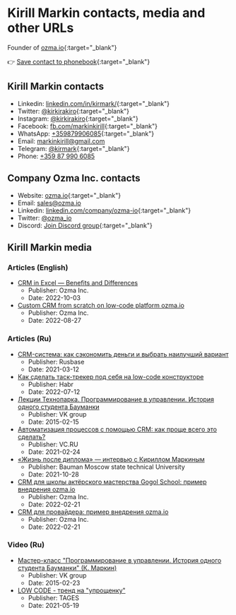 # Kirill Markin contacts, media and other URLs

Founder of [ozma.io](https://ozma.io){:target="_blank"}

👉 [Save contact to phonebook](/data/kirill-markin.vcf){:target="_blank"}

## Kirill Markin contacts

* Linkedin: [linkedin.com/in/kirmark/](https://www.linkedin.com/in/kirmark/){:target="_blank"}
* Twitter: [@kirkirakiro](https://twitter.com/kirkirakiro){:target="_blank"}
* Instagram: [@kirkirakiro](https://www.instagram.com/kirkirakiro/){:target="_blank"}
* Facebook: [fb.com/markinkirill](https://www.facebook.com/markinkirill){:target="_blank"}
* WhatsApp: [+359879906085](https://api.whatsapp.com/send?phone=359879906085){:target="_blank"}
* Email: [markinkirill@gmail.com](mailto:markinkirill@gmail.com)
* Telegram: [@kirmark](https://t.me/kirmark){:target="_blank"}
* Phone: [+359 87 990 6085](tel:+359879906085)

## Company Ozma Inc. contacts

* Website: [ozma.io](https://ozma.io){:target="_blank"}
* Email: [sales@ozma.io](mailto:sales@ozma.io)
* Linkedin: [linkedin.com/company/ozma-io](https://linkedin.com/company/ozma-io){:target="_blank"}
* Twitter: [@ozma_io](https://twitter.com/ozma_io)
* Discord: [Join Discord group](https://discord.gg/tJYDhqrwFj){:target="_blank"}

## Kirill Markin media

### Articles (English)

* [CRM in Excel — Benefits and Differences](https://ozma.io/articles/crm-in-excel-benefits-and-differences/)
  * Publisher: Ozma Inc.
  * Date: 2022-10-03
* [Custom CRM from scratch on low-code platform ozma.io](https://ozma.io/articles/custom-crm-from-scratch-on-low-code-platform-ozma-io/)
  * Publisher: Ozma Inc.
  * Date: 2022-08-27

### Articles (Ru)

* [CRM-система: как сэкономить деньги и выбрать наилучший вариант](https://rb.ru/opinion/best-crm/)
  * Publisher: Rusbase
  * Date: 2021-03-12
* [Как сделать таск-трекер под себя на low-code конструкторе](https://habr.com/ru/post/673874/)
  * Publisher: Habr
  * Date: 2022-07-12
* [Лекции Технопарка. Программирование в управлении. История одного студента Бауманки](https://habr.com/ru/company/vk/blog/250593/)
  * Publisher: VK group
  * Date: 2015-02-15
* [Автоматизация процессов с помощью CRM: как проще всего это сделать?](https://vc.ru/marketing/212774-avtomatizaciya-processov-s-pomoshchyu-crm-kak-proshche-vsego-eto-sdelat)
  * Publisher: VC.RU
  * Date: 2021-02-24
* [«Жизнь после диплома» — интервью с Кириллом Маркиным](https://vk.com/@bmstu1830-zhizn-posle-diploma-intervu-s-kirillom-markinym)
  * Publisher: Bauman Moscow state technical University
  * Date: 2021-10-28
* [CRM для школы актёрского мастерства Gogol School: пример внедрения ozma.io](https://ozma.io/ru/articles/crm-dlya-shkoly-aktyorskogo-masterstva/)
  * Publisher: Ozma Inc.
  * Date: 2022-02-21
* [CRM для провайдера: пример внедрения ozma.io](https://ozma.io/ru/articles/crm-dlya-provajdera/)
  * Publisher: Ozma Inc.
  * Date: 2022-02-21

### Video (Ru)

* [Мастер-класс "Программирование в управлении. История одного студента Бауманки" (К. Маркин)](https://www.youtube.com/watch?v=FYT9nm6ryGc)
  * Publisher: VK group
  * Date: 2015-02-23
* [LOW CODE - тренд на "упрощенку"](https://fb.watch/gQTOBzSR1j/)
  * Publisher: TAGES
  * Date: 2021-05-19

